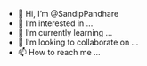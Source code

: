 - 👋 Hi, I’m @SandipPandhare
- 👀 I’m interested in ...
- 🌱 I’m currently learning ...
- 💞️ I’m looking to collaborate on ...
- 📫 How to reach me ...

<!---
SandipPandhare/SandipPandhare is a ✨ special ✨ repository because its `README.md` (this file) appears on your GitHub profile.
You can click the Preview link to take a look at your changes.
--->

